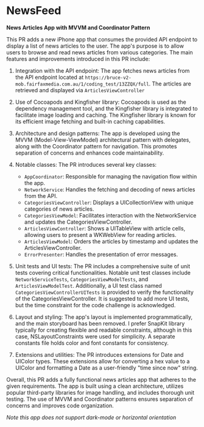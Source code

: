 # NewsFeed

**News Articles App with MVVM and Coordinator Pattern**

This PR adds a new iPhone app that consumes the provided API endpoint to display a list of news articles to the user. The app's purpose is to allow users to browse and read news articles from various categories. The main features and improvements introduced in this PR include:

1. Integration with the API endpoint: The app fetches news articles from the API endpoint located at `https://bruce-v2-mob.fairfaxmedia.com.au/1/coding_test/13ZZQX/full`. The articles are retrieved and displayed via `ArticlesViewController`

2. Use of Cocoapods and Kingfisher library: Cocoapods is used as the dependency management tool, and the Kingfisher library is integrated to facilitate image loading and caching. The Kingfisher library is known for its efficient image fetching and built-in caching capabilities.

3. Architecture and design patterns: The app is developed using the MVVM (Model-View-ViewModel) architectural pattern with delegates, along with the Coordinator pattern for navigation. This promotes separation of concerns and enhances code maintainability.

4. Notable classes: The PR introduces several key classes:
   - `AppCoordinator`: Responsible for managing the navigation flow within the app.
   - `NetworkService`: Handles the fetching and decoding of news articles from the API.
   - `CategoriesViewController`: Displays a UICollectionView with unique categories of news articles.
   - `CategoriesViewModel`: Facilitates interaction with the NetworkService and updates the CategoriesViewController.
   - `ArticlesViewController`: Shows a UITableView with article cells, allowing users to present a WKWebView for reading articles.
   - `ArticlesViewModel`: Orders the articles by timestamp and updates the ArticlesViewController.
   - `ErrorPresenter`: Handles the presentation of error messages.

5. Unit tests and UI tests: The PR includes a comprehensive suite of unit tests covering critical functionalities. Notable unit test classes include `NetworkServiceTests`, `CategoriesViewModelTests`, and `ArticlesViewModelTest`. Additionally, a UI test class named `CategoriesViewControllerUITests` is provided to verify the functionality of the CategoriesViewController. It is suggested to add more UI tests, but the time constraint for the code challenge is acknowledged.

6. Layout and styling: The app's layout is implemented programmatically, and the main storyboard has been removed. I prefer SnapKit library typically for creating flexible and readable constraints, although in this case, NSLayoutConstraints were used for simplicity. A separate constants file holds color and font constants for consistency.

7. Extensions and utilities: The PR introduces extensions for Date and UIColor types. These extensions allow for converting a hex value to a UIColor and formatting a Date as a user-friendly "time since now" string.

Overall, this PR adds a fully functional news articles app that adheres to the given requirements. The app is built using a clean architecture, utilizes popular third-party libraries for image handling, and includes thorough unit testing. The use of MVVM and Coordinator patterns ensures separation of concerns and improves code organization.


*Note this app does not support dark-mode or horizontal orientation*
